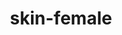 ---
title: skin-female
release_version: v1.0
hra_release_version:
  - v1.0
  - v1.1
  - v1.2
type: ref-organs
description: '[This reference organ](https://hubmapconsortium.github.io/ccf/pages/ccf-3d-reference-library.html) was created with the Open Source modelling tool MakeHuman; screenshots of Visible Human Female provided by the National Library of Medicine were used to model dimensions. The head and neck regions were replaced with custom models and the bodies were further adjusted using Pixelogic Zbrush.'
creators:
  - 0000-0003-4066-7531
  - 0000-0003-3398-5507
project_leads:
  - 0000-0002-3321-6137
creation_date: 2021-03-12T00:00:00
license: CC BY 4.0
publisher:  HuBMAP 
funder:  National Institutes of Health 
award_number:  OT2OD026671 
hubmap_id:  HBM287.TJZD.872 
datatable: VH_F_Skin.glb
doi: https://doi.org/10.48539/hbm287.tjzd.872
---